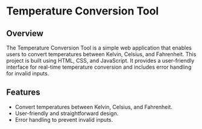 # Temperature Conversion Tool

## Overview

The Temperature Conversion Tool is a simple web application that enables users to convert temperatures between Kelvin, Celsius, and Fahrenheit. This project is built using HTML, CSS, and JavaScript. It provides a user-friendly interface for real-time temperature conversion and includes error handling for invalid inputs.

## Features

- Convert temperatures between Kelvin, Celsius, and Fahrenheit.
- User-friendly and straightforward design.
- Error handling to prevent invalid inputs.
